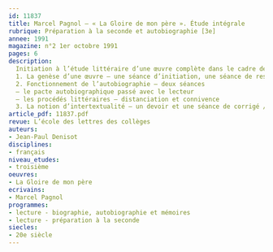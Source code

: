 ```yaml
---
id: 11837
title: Marcel Pagnol – « La Gloire de mon père ». Étude intégrale 
rubrique: Préparation à la seconde et autobiographie [3e]
annee: 1991
magazine: n°2 1er octobre 1991
pages: 6
description: 
  Initiation à l’étude littéraire d’une œuvre complète dans le cadre de la liaison collège-lycée
  1. La genèse d’une œuvre – une séance d’initiation, une séance de restitution
  2. Fonctionnement de l’autobiographie – deux séances
  – le pacte autobiographique passé avec le lecteur
  – les procédés littéraires – distanciation et connivence
  3. La notion d’intertextualité – un devoir et une séance de corrigé / prolongement
article_pdf: 11837.pdf
revue: L’école des lettres des collèges
auteurs:
- Jean-Paul Denisot
disciplines:
- français
niveau_etudes:
- troisième
oeuvres:
- La Gloire de mon père
ecrivains:
- Marcel Pagnol
programmes:
- lecture - biographie, autobiographie et mémoires
- lecture - préparation à la seconde
siecles:
- 20e siècle
---
```

